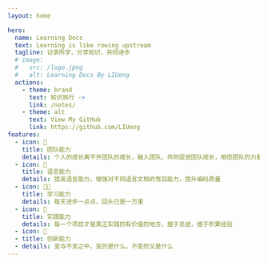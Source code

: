 ```yaml
---
layout: home

hero:
  name: Learning Docs
  text: Learning is like rowing upstream
  tagline: 记录所学，分享知识，共同进步
  # image:
  #   src: /logo.jpeg
  #   alt: Learning Docs By LIUeng
  actions:
    - theme: brand
      text: 知识旅行 ->
      link: /notes/
    - theme: alt
      text: View My GitHub
      link: https://github.com/LIUeng
features:
  - icon: 🧲 
    title: 团队能力
    details: 个人的成长离不开团队的成长，融入团队，共同促进团队成长，相信团队的力量
  - icon: 🤌
    title: 语言能力
    details: 提高语言能力，增强对不同语言文档的驾驭能力，提升编码质量
  - icon: 👨‍💻
    title: 学习能力
    details: 每天进步一点点，回头已是一万里
  - icon: 🤜
    title: 实践能力
    details: 每一个项目才是真正实践的有价值的地方，擅于总结，擅于积累经验
  - icon: 🌵
  - title: 创新能力
  - details: 变与不变之中，变的是什么，不变的又是什么
---
```

